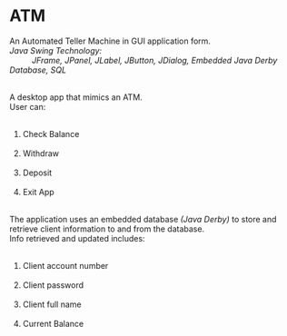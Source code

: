 # ATM
An Automated Teller Machine in GUI application form. <br/>
<i>Java Swing Technology: <br/> &nbsp;&nbsp;&nbsp;&nbsp;&nbsp;&nbsp;&nbsp;&nbsp;&nbsp;
          JFrame, JPanel, JLabel, JButton, JDialog, Embedded Java Derby Database, SQL </i> <br/> <br/>
          
A desktop app that mimics an ATM. <br/>
User can:<br/> &nbsp;&nbsp;&nbsp;&nbsp;&nbsp;&nbsp;&nbsp;&nbsp;&nbsp;
  1) Check Balance <br/> &nbsp;&nbsp;&nbsp;&nbsp;&nbsp;&nbsp;&nbsp;&nbsp;&nbsp;
  2) Withdraw <br/> &nbsp;&nbsp;&nbsp;&nbsp;&nbsp;&nbsp;&nbsp;&nbsp;&nbsp;
  3) Deposit <br/> &nbsp;&nbsp;&nbsp;&nbsp;&nbsp;&nbsp;&nbsp;&nbsp;&nbsp;
  4) Exit App <br/> <br/>
  
The application uses an embedded database <i>(Java Derby)</i> to store and retrieve client information to and from the database.<br/>
Info retrieved and updated includes: <br/> &nbsp;&nbsp;&nbsp;&nbsp;&nbsp;&nbsp;&nbsp;&nbsp;&nbsp;
  1) Client account number <br/> &nbsp;&nbsp;&nbsp;&nbsp;&nbsp;&nbsp;&nbsp;&nbsp;&nbsp;
  2) Client password <br/> &nbsp;&nbsp;&nbsp;&nbsp;&nbsp;&nbsp;&nbsp;&nbsp;&nbsp;
  3) Client full name <br/> &nbsp;&nbsp;&nbsp;&nbsp;&nbsp;&nbsp;&nbsp;&nbsp;&nbsp;
  4) Current Balance
  
